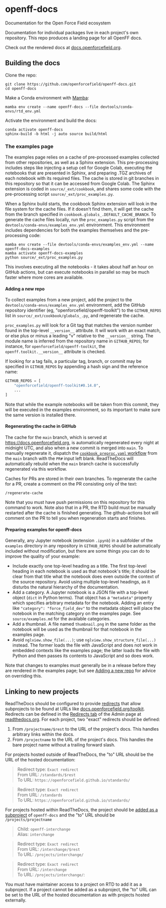 # openff-docs
Documentation for the Open Force Field ecosystem

Documentation for individual packages live in each project's own repository.
This repo produces a landing page for all OpenFF docs.

Check out the rendered docs at [docs.openforcefield.org].

## Building the docs

Clone the repo:

```shell
git clone https://github.com/openforcefield/openff-docs.git
cd openff-docs
```

Make a Conda environment with [Mamba](https://github.com/mamba-org/mamba):

```shell
mamba env create --name openff-docs --file devtools/conda-envs/rtd_env.yml
```

Activate the environment and build the docs:

```shell
conda activate openff-docs
sphinx-build -b html -j auto source build/html
```

### The examples page

The examples page relies on a cache of pre-processed examples collected from other repositories, as well as a Sphinx extension. This pre-processing includes steps like injecting a setup cell for Google Colab, executing the notebooks that are presented in Sphinx, and preparing .TGZ archives of each notebook with its required files. The cache is stored in git branches in this repository so that it can be accessed from Google Colab. The Sphinx extension is coded in `source/_ext/cookbook`, and shares some code with the pre-processing script `source/_ext/proc_examples.py`.

When a Sphinx build starts, the cookbook Sphinx extension will look in the file system for the cache files. If it doesn't find them, it will get the cache from the branch specified in `cookbook.globals_.DEFAULT_CACHE_BRANCH`. To generate the cache files locally, run the `proc_examples.py` script from the `devtools/conda-envs/examples_env.yml` environment. This environment includes dependencies for both the examples themselves and the pre-processing code:

```shell
mamba env create --file devtools/conda-envs/examples_env.yml --name openff-docs-examples
mamba activate openff-docs-examples
python source/_ext/proc_examples.py
```

This involves executing all the notebooks - it takes about half an hour on GitHub actions, but can execute notebooks in parallel so may be much faster where more cores are available.

#### Adding a new repo

To collect examples from a new project, add the project to the `devtools/conda-envs/examples_env.yml` environment, add the GitHub repository identifier (eg, "openforcefield/openff-toolkit") to the `GITHUB_REPOS` list in `source/_ext/cookbook/globals_.py`, and regenerate the cache.

`proc_examples.py` will look for a Git tag that matches the version number found in the top-level `__version__` attribute. It will work with an exact match, or else plus or minus a leading "v" relative to the `__version__` string. The module name is inferred from the repository name in `GITHUB_REPOS`; for instance, for `openforcefield/openff-toolkit`, the `openff.toolkit.__version__` attribute is checked.

If looking for a tag fails, a particular tag, branch, or commit may be specified in `GITHUB_REPOS` by appending a hash sign and the reference name:

```python
GITHUB_REPOS = [
    "openforcefield/openff-toolkit#0.14.0",
    ...
]
```

Note that while the example notebooks will be taken from this commit, they will be executed in the examples environment, so its important to make sure the same version is installed there.

#### Regenerating the cache in GitHub

The cache for the `main` branch, which is served at <https://docs.openforcefield.org>, is automatically regenerated every night at midnight UTC, and also when a new commit is merged into `main`. To manually regenerate it, dispatch the [`cookbook_preproc.yaml` workflow](https://github.com/openforcefield/openff-docs/actions/workflows/cookbook_preproc.yaml) from the `main` branch with the `PR#` input left blank. ReadTheDocs will automatically rebuild when the `main` branch cache is successfully regenerated via this workflow.

Caches for PRs are stored in their own branches. To regenerate the cache for a PR, create a comment on the PR consisting only of the text:

```
/regenerate-cache
```

Note that you must have push permissions on this repository for this command to work. Note also that in a PR, the RTD build must be manually restarted after the cache is finished generating. The github-actions bot will comment on the PR to tell you when regeneration starts and finishes.

#### Preparing examples for openff-docs

Generally, any Jupyter notebook (extension `.ipynb`) in a subfolder of the `examples` directory in any repository in `GITHUB_REPOS` should be automatically included without modification, but there are some things you can do to improve the quality of your example:

- Include exactly one top-level heading as a title. The first top-level heading in each notebook is used as that notebook's title; it should be clear from that title what the notebook does even outside the context of the source repository. Avoid using multiple top-level headings, as it disturbs the natural hierarchy of the documentation.
- Add a category. A Jupyter notebook is a JSON file with a top-level object (`dict` in Python terms). That object has a `"metadata"` property which specifies arbitrary metadata for the notebook. Adding an entry like `"category": "force_field_dev"` to the metadata object will place the notebook in the matching category on the examples page. See `source/examples.md` for the available categories.
- Add a thumbnail. A file named `thumbnail.png` in the same folder as the notebook will be used as the thumbnail for that notebook in the examples page.
- Avoid `nglview.show_file(...)`; use `nglview.show_structure_file(...)` instead. The former loads the file with JavaScript and does not work in embedded contexts like the examples page; the latter loads the file with Python and then passes its contents to JavaScript and so does work.

Note that changes to examples must generally be in a release before they are rendered in the examples page; but see [Adding a new repo](#adding-a-new-repo) for advice on overriding this.

## Linking to new projects

ReadTheDocs should be configured to provide [redirects] that allow subprojects to be found at URLs like [docs.openforcefield.org/toolkit]. Redirects can be defined in the [Redirects tab] of the Admin page at [readthedocs.org]. For each project, two "exact" redirects should be defined:

1. From `/projectname/$rest` to the URL of the project's docs. This handles arbitrary links within the docs.
2. From `/projectname` to the URL of the project's docs. This handles the bare project name without a trailing forward slash.

For projects hosted outside of ReadTheDocs, the "to" URL should be the URL of the hosted documentation:

> Redirect type: `Exact redirect` \
> From URL: `/standards/$rest` \
> To URL: `https://openforcefield.github.io/standards/`

> Redirect type: `Exact redirect` \
> From URL: `/standards` \
> To URL: `https://openforcefield.github.io/standards/`


For projects hosted within ReadTheDocs, the project should be [added as a subproject] of `openff-docs` and the "to" URL should be `/projects/projectname`

> Child: `openff-interchange` \
> Alias: `interchange`

> Redirect type: `Exact redirect` \
> From URL: `/interchange/$rest` \
> To URL: `/projects/interchange/`

> Redirect type: `Exact redirect` \
> From URL: `/interchange` \
> To URL: `/projects/interchange/`:

You must have maintainer access to a project on RTD to add it as a subproject. If a project cannot be added as a subproject, the "to" URL can be set to the URL of the hosted documentation as with projects hosted externally.

[docs.openforcefield.org]: https://docs.openforcefield.org/
[redirects]: https://docs.readthedocs.io/page/user-defined-redirects.html
[docs.openforcefield.org/toolkit]: https://docs.openforcefield.org/toolkit/
[readthedocs.org]: https://readthedocs.org/
[Redirects tab]: https://readthedocs.org/dashboard/openff-docs/redirects/
[added as a subproject]: https://readthedocs.org/dashboard/openff-docs/subprojects/
